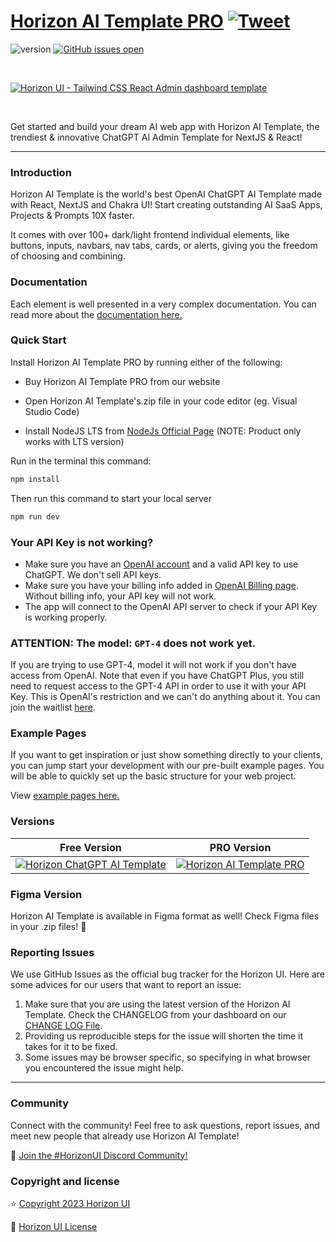 # [Horizon AI Template PRO](https://horizon-ui.com/ai-template) [![Tweet](https://img.shields.io/twitter/url/http/shields.io.svg?style=social&logo=twitter)](https://twitter.com/intent/tweet?text=Check%20Horizon%20AI%20Template,%20the%20trendiest%20ChatGPT%20AI%20admin%20template%20for%20%23nextjs%20and%20%23react!%0A%0Ahorizon-ui.com/ai-template%20)

![version](https://img.shields.io/badge/version-1.2.1-brightgreen.svg)
[![GitHub issues open](https://img.shields.io/github/issues/horizon-ui/horizon-ai-template-pro.svg?maxAge=2592000)](https://github.com/horizon-ui/horizon-ai-template-pro/issues?q=is%3Aopen+is%3Aissue)

<p>&nbsp;</p>

[<img alt="Horizon UI - Tailwind CSS React Admin dashboard template" src="https://i.ibb.co/ChL2fvf/horizon-ai-template-presentation-image.png" />](https://horizon-ui.com/horizon-ai-template/)

<p>&nbsp;</p>

Get started and build your dream AI web app with Horizon AI Template, the trendiest & innovative ChatGPT AI Admin Template for NextJS & React!

---

### Introduction

Horizon AI Template is the world's best OpenAI ChatGPT AI Template made with React, NextJS and Chakra UI! Start creating outstanding AI SaaS Apps, Projects & Prompts 10X faster.

It comes with over 100+ dark/light frontend individual elements, like buttons, inputs, navbars, nav tabs, cards, or alerts, giving you the freedom of choosing and combining.

### Documentation

Each element is well presented in a very complex documentation. You can read more about the <a href="https://horizon-ui.com/docs-ai-template/docs/introduction?ref=readme-horizon-ai-template-pro" target="_blank">documentation here.</a>

### Quick Start

Install Horizon AI Template PRO by running either of the following:

- Buy Horizon AI Template PRO from our website

- Open Horizon AI Template's.zip file in your code editor (eg. Visual Studio Code)

- Install NodeJS LTS from [NodeJs Official Page](https://nodejs.org/en/?ref=horizon-ui.com) (NOTE: Product only works with LTS version)

Run in the terminal this command:

```bash
npm install
```

Then run this command to start your local server

```bash
npm run dev
```

### Your API Key is not working?

- Make sure you have an [OpenAI account](https://platform.openai.com/account) and a valid API key to use ChatGPT. We don't sell API keys.
- Make sure you have your billing info added in [OpenAI Billing page](https://platform.openai.com/account/billing/overview). Without billing info, your API key will not work.
- The app will connect to the OpenAI API server to check if your API Key is working properly. 

### ATTENTION: The model: `GPT-4` does not work yet. 
If you are trying to use GPT-4, model it will not work if you don't have access from OpenAI.
Note that even if you have ChatGPT Plus, you still need to request access to the GPT-4 API in order to use it with your API Key.
This is OpenAI's restriction and we can't do anything about it. You can join the waitlist [here](https://openai.com/waitlist/gpt-4-api).

### Example Pages

If you want to get inspiration or just show something directly to your clients, you can jump start your development with our pre-built example pages. You will be able to quickly set up the basic structure for your web project.

View <a href="https://horizon-ui.com/horizon-ai-template/?ref=readme-horizon-ai-template-pro" target="_blank">example pages here.</a>

### Versions

| Free Version                                                                                                                                                         | PRO Version                                                                                                                                                                  |
| -------------------------------------------------------------------------------------------------------------------------------------------------------------------- | ---------------------------------------------------------------------------------------------------------------------------------------------------------------------------- |
| [![Horizon ChatGPT AI Template](https://i.ibb.co/Qmym1qt/horizon-ai-template-presentation-image-open-source.png)](https://github.com/horizon-ui/chatgpt-ai-template) | [![Horizon AI Template PRO](https://i.ibb.co/ChL2fvf/horizon-ai-template-presentation-image.png)](https://www.horizon-ui.com/ai-template?ref=readme-horizon-ai-template-pro) |

### Figma Version

Horizon AI Template is available in Figma format as well! Check Figma
files in your .zip files! 🎨

### Reporting Issues

We use GitHub Issues as the official bug tracker for the Horizon UI. Here are
some advices for our users that want to report an issue:

1. Make sure that you are using the latest version of the Horizon AI Template.
   Check the CHANGELOG from your dashboard on our
   [CHANGE LOG File](https://github.com/horizon-ui/horizon-ai-template-pro/blob/main/CHANGELOG.md?ref=readme-horizon-ai-template-pro).
2. Providing us reproducible steps for the issue will shorten the time it takes
   for it to be fixed.
3. Some issues may be browser specific, so specifying in what browser you
   encountered the issue might help.

---

### Community

Connect with the community! Feel free to ask questions, report issues, and meet new people that already use Horizon AI Template!

💬 [Join the #HorizonUI Discord Community!](https://discord.gg/f6tEKFBd4m)

### Copyright and license

⭐️ [Copyright 2023 Horizon UI ](https://www.horizon-ui.com/?ref=readme-horizon-ai-template-pro)

📄 [Horizon UI License](https://horizon-ui.notion.site/End-User-License-Agreement-8fb09441ea8c4c08b60c37996195a6d5)
